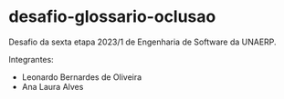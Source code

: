 # desafio-glossario-oclusao 
Desafio da sexta etapa 2023/1 de Engenharia de Software da UNAERP.      

Integrantes: 
- Leonardo Bernardes de Oliveira 
- Ana Laura Alves
